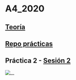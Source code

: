 # A4_2020

## [Teoría](http://ub-gei-sd.github.io)

## [Repo prácticas](https://github.com/UB-GEI-SD/A)

## Práctica 2 - [Sesión 2](http://ub-gei-sd.github.io/Practica2_S2)
![__](https://media.giphy.com/media/YFkpsHWCsNUUo/giphy.gif)
